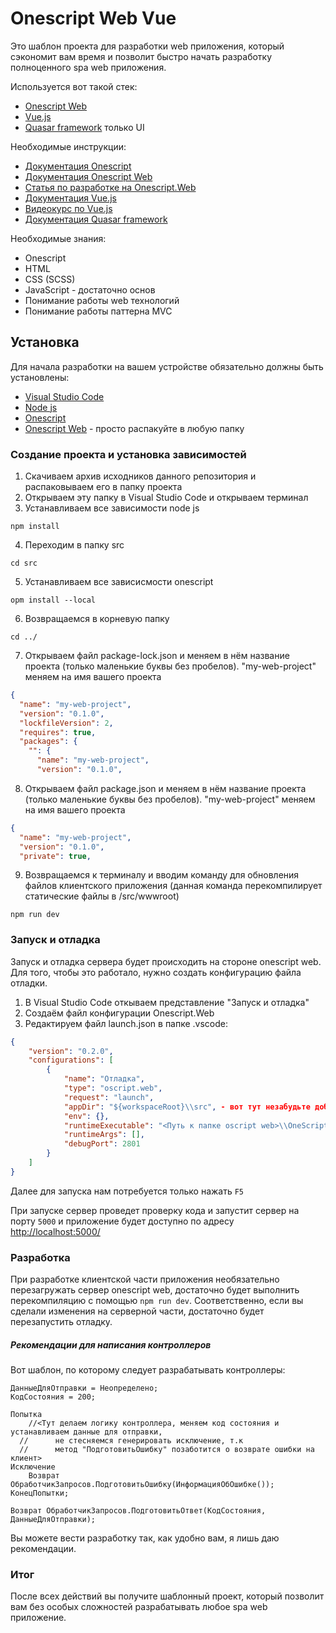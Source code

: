 # Onescript Web Vue

Это шаблон проекта для разработки web приложения, который сэкономит вам время и позволит быстро начать разработку полноценного spa web приложения.

Используется вот такой стек:

* [Onescript Web](http://web.oscript.io/)
* [Vue.js](https://v3.ru.vuejs.org/ru/guide/introduction.html)
* [Quasar framework](https://quasar.dev/) только UI

Необходимые инструкции:

* [Документация Onescript](https://oscript.io/syntax/)
* [Документация Onescript Web](http://web.oscript.io/syntax/)
* [Статья по разработке на Onescript.Web](https://infostart.ru/1c/articles/1063641/)
* [Документация Vue.js](https://v3.ru.vuejs.org/ru/guide/introduction.html)
* [Видеокурс по Vue.js](https://www.youtube.com/watch?v=XzLuMtDelGk&t=9076s)
* [Документация Quasar framework](https://quasar.dev/introduction-to-quasar)

Необходимые знания:

* Onescript
* HTML
* CSS (SCSS)
* JavaScript - достаточно основ
* Понимание работы web технологий
* Понимание работы паттерна MVC

## Установка

Для начала разработки на вашем устройстве обязательно должны быть установлены:

* [Visual Studio Code](https://code.visualstudio.com/download)
* [Node js](https://nodejs.org/en/download/)
* [Onescript](https://github.com/EvilBeaver/OneScript)
* [Onescript Web](https://github.com/EvilBeaver/OneScript.Web) - просто распакуйте в любую папку

### Создание проекта и установка зависимостей

1. Скачиваем архив исходников данного репозитория и распаковываем его в папку проекта
2. Открываем эту папку в Visual Studio Code и открываем терминал
3. Устанавливаем все зависимости node js

```
npm install
```

4. Переходим в папку src

```
cd src
```

5. Устанавливаем все зависисмости onescript

```
opm install --local
```

6. Возвращаемся в корневую папку

```
cd ../
```
7. Открываем файл package-lock.json и меняем в нём название проекта (только маленькие буквы без пробелов). "my-web-project" меняем на имя вашего проекта

```json
{
  "name": "my-web-project",
  "version": "0.1.0",
  "lockfileVersion": 2,
  "requires": true,
  "packages": {
    "": {
      "name": "my-web-project",
      "version": "0.1.0",
```
8. Открываем файл package.json и меняем в нём название проекта (только маленькие буквы без пробелов). "my-web-project" меняем на имя вашего проекта

```json
{
  "name": "my-web-project",
  "version": "0.1.0",
  "private": true,
```

9. Возвращаемся к терминалу и вводим команду для обновления файлов клиентского приложения (данная команда перекомпилирует статические файлы в /src/wwwroot)

```
npm run dev
```

### Запуск и отладка

Запуск и отладка сервера будет происходить на стороне onescript web.
Для того, чтобы это работало, нужно создать конфигурацию файла отладки.

1. В  Visual Studio Code откываем представление "Запуск и отладка"
2. Создаём файл конфигурации Onescript.Web
3. Редактируем файл launch.json в папке .vscode:

```json
{
    "version": "0.2.0",
    "configurations": [
        {
            "name": "Отладка",
            "type": "oscript.web",
            "request": "launch",
            "appDir": "${workspaceRoot}\\src", - вот тут незабудьте добавить \\src
            "env": {},
            "runtimeExecutable": "<Путь к папке oscript web>\\OneScript.WebHost.exe",
            "runtimeArgs": [],
            "debugPort": 2801
        }
    ]
}
```

Далее для запуска нам потребуется только нажать ```F5```

При запуске сервер проведет проверку кода и запустит сервер на порту ```5000``` и приложение будет доступно по адресу <http://localhost:5000/>

### Разработка

При разработке клиентской части приложения необязательно перезагружать сервер onescript web, достаточно будет выполнить перекомпиляцию с помощью ```npm run dev```. Соответственно, если вы сделали изменения на серверной части, достаточно будет перезапустить отладку.

##### Рекомендации для написания контроллеров

Вот шаблон, по которому следует разрабатывать контроллеры:

```bsl
ДанныеДляОтправки = Неопределено;
КодСостояния = 200;

Попытка
	//<Тут делаем логику контроллера, меняем код состояния и устанавливаем данные для отправки, 
  //      не стесняемся генерировать исключение, т.к 
  //      метод "ПодготовитьОшибку" позаботится о возврате ошибки на клиент>
Исключение
	Возврат ОбработчикЗапросов.ПодготовитьОшибку(ИнформацияОбОшибке());
КонецПопытки;	

Возврат ОбработчикЗапросов.ПодготовитьОтвет(КодСостояния, ДанныеДляОтправки);
```
Вы можете вести разработку так, как удобно вам, я лишь даю рекомендации.

### Итог

После всех действий вы получите шаблонный проект, который позволит вам без особых сложностей разрабатывать любое spa web приложение.
